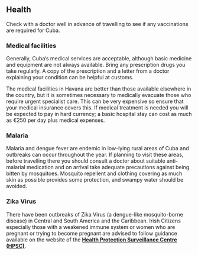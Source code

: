 ## Health

Check with a doctor well in advance of travelling to see if any vaccinations are required for Cuba.

### **Medical facilities**

Generally, Cuba’s medical services are acceptable, although basic medicine and equipment are not always available. Bring any prescription drugs you take regularly. A copy of the prescription and a letter from a doctor explaining your condition can be helpful at customs.

The medical facilities in Havana are better than those available elsewhere in the country, but it is sometimes necessary to medically evacuate those who require urgent specialist care. This can be very expensive so ensure that your medical insurance covers this. If medical treatment is needed you will be expected to pay in hard currency; a basic hospital stay can cost as much as €250 per day plus medical expenses.

### **Malaria**

Malaria and dengue fever are endemic in low-lying rural areas of Cuba and outbreaks can occur throughout the year. If planning to visit these areas, before travelling there you should consult a doctor about suitable anti-malarial medication and on arrival take adequate precautions against being bitten by mosquitoes. Mosquito repellent and clothing covering as much skin as possible provides some protection, and swampy water should be avoided.

### **Zika Virus**

There have been outbreaks of Zika Virus (a dengue-like mosquito-borne disease) in Central and South America and the Caribbean. Irish Citizens especially those with a weakened immune system or women who are pregnant or trying to become pregnant are advised to follow guidance available on the website of the [**Health Protection Surveillance Centre (HPSC)**](http://www.hpsc.ie/A-Z/Vectorborne/Zika/).